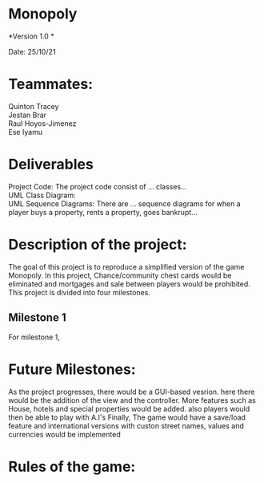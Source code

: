 # Monopoly

*Version 1.0 *

Date: 25/10/21

# Teammates:
Quinton Tracey  
Jestan Brar  
Raul Hoyos-Jimenez  
Ese Iyamu

# Deliverables
Project Code: The project code consist of ... classes...   
UML Class Diagram:  
UML Sequence Diagrams:
  There are ... sequence diagrams for when a player buys a property, rents a property, goes bankrupt...

# Description of the project:
The goal of this project is to reproduce a simplified version of the game Monopoly. In this project,
Chance/community chest cards would be eliminated and mortgages and sale between players would be prohibited.
This project is divided into four milestones.

## Milestone 1
For milestone 1, 

# Future Milestones:
As the project progresses, there would be a GUI-based vesrion. here there would be the addition of the view and the controller.
More features such as House, hotels and special properties would be added. also players would then be able to play with A.I's
Finally, The game would have a save/load feature and international versions with custon street names, values and currencies would be implemented

# Rules of the game:
